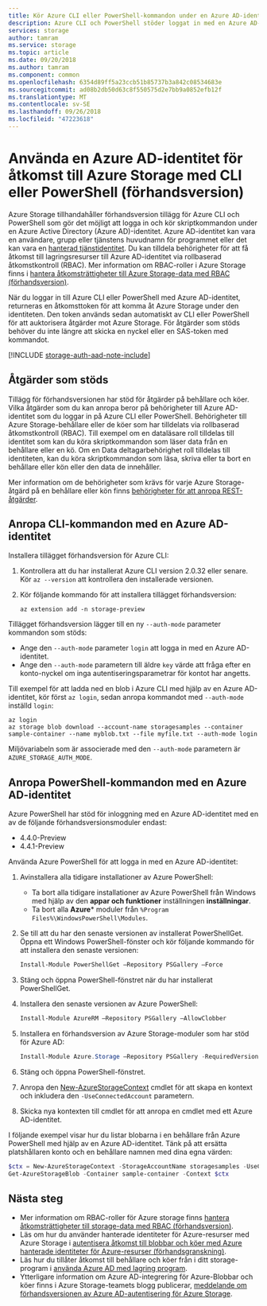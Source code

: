 ```yaml
---
title: Kör Azure CLI eller PowerShell-kommandon under en Azure AD-identitet till Azure Storage (förhandsversion) | Microsoft Docs
description: Azure CLI och PowerShell stöder loggat in med en Azure AD-identitet köra kommandon i Azure Storage-behållare och köer och deras data. En åtkomsttoken för sessionen och används för att auktorisera anropande åtgärder. Behörigheter beror på vilken roll som tilldelats Azure AD-identitet.
services: storage
author: tamram
ms.service: storage
ms.topic: article
ms.date: 09/20/2018
ms.author: tamram
ms.component: common
ms.openlocfilehash: 6354d89ff5a23ccb51b85737b3a842c08534683e
ms.sourcegitcommit: ad08b2db50d63c8f550575d2e7bb9a0852efb12f
ms.translationtype: MT
ms.contentlocale: sv-SE
ms.lasthandoff: 09/26/2018
ms.locfileid: "47223618"
---
```

# <a name="use-an-azure-ad-identity-to-access-azure-storage-with-cli-or-powershell-preview"></a>Använda en Azure AD-identitet för åtkomst till Azure Storage med CLI eller PowerShell (förhandsversion)

Azure Storage tillhandahåller förhandsversion tillägg för Azure CLI och PowerShell som gör det möjligt att logga in och kör skriptkommandon under en Azure Active Directory (Azure AD)-identitet. Azure AD-identitet kan vara en användare, grupp eller tjänstens huvudnamn för programmet eller det kan vara en [hanterad tjänstidentitet](../../active-directory/managed-identities-azure-resources/overview.md). Du kan tilldela behörigheter för att få åtkomst till lagringsresurser till Azure AD-identitet via rollbaserad åtkomstkontroll (RBAC). Mer information om RBAC-roller i Azure Storage finns i [hantera åtkomsträttigheter till Azure Storage-data med RBAC (förhandsversion)](storage-auth-aad-rbac.md).

När du loggar in till Azure CLI eller PowerShell med Azure AD-identitet, returneras en åtkomsttoken för att komma åt Azure Storage under den identiteten. Den token används sedan automatiskt av CLI eller PowerShell för att auktorisera åtgärder mot Azure Storage. För åtgärder som stöds behöver du inte längre att skicka en nyckel eller en SAS-token med kommandot.

[!INCLUDE [storage-auth-aad-note-include](../../../includes/storage-auth-aad-note-include.md)]

## <a name="supported-operations"></a>Åtgärder som stöds

Tillägg för förhandsversionen har stöd för åtgärder på behållare och köer. Vilka åtgärder som du kan anropa beror på behörigheter till Azure AD-identitet som du loggar in på Azure CLI eller PowerShell. Behörigheter till Azure Storage-behållare eller de köer som har tilldelats via rollbaserad åtkomstkontroll (RBAC). Till exempel om en dataläsare roll tilldelas till identitet som kan du köra skriptkommandon som läser data från en behållare eller en kö. Om en Data deltagarbehörighet roll tilldelas till identiteten, kan du köra skriptkommandon som läsa, skriva eller ta bort en behållare eller kön eller den data de innehåller. 

Mer information om de behörigheter som krävs för varje Azure Storage-åtgärd på en behållare eller kön finns [behörigheter för att anropa REST-åtgärder](https://docs.microsoft.com/rest/api/storageservices/authenticate-with-azure-active-directory#permissions-for-calling-rest-operations).  

## <a name="call-cli-commands-with-an-azure-ad-identity"></a>Anropa CLI-kommandon med en Azure AD-identitet

Installera tillägget förhandsversion för Azure CLI:

1. Kontrollera att du har installerat Azure CLI version 2.0.32 eller senare. Kör `az --version` att kontrollera den installerade versionen.
2. Kör följande kommando för att installera tillägget förhandsversion: 

    ```azurecli
    az extension add -n storage-preview
    ```

Tillägget förhandsversion lägger till en ny `--auth-mode` parameter kommandon som stöds:

- Ange den `--auth-mode` parameter `login` att logga in med en Azure AD-identitet.
- Ange den `--auth-mode` parametern till äldre `key` värde att fråga efter en konto-nyckel om inga autentiseringsparametrar för kontot har angetts. 

Till exempel för att ladda ned en blob i Azure CLI med hjälp av en Azure AD-identitet, kör först `az login`, sedan anropa kommandot med `--auth-mode` inställd `login`:

```azurecli
az login
az storage blob download --account-name storagesamples --container sample-container --name myblob.txt --file myfile.txt --auth-mode login 
```

Miljövariabeln som är associerade med den `--auth-mode` parametern är `AZURE_STORAGE_AUTH_MODE`.

## <a name="call-powershell-commands-with-an-azure-ad-identity"></a>Anropa PowerShell-kommandon med en Azure AD-identitet

Azure PowerShell har stöd för inloggning med en Azure AD-identitet med en av de följande förhandsversionsmoduler endast: 

- 4.4.0-Preview 
- 4.4.1-Preview 

Använda Azure PowerShell för att logga in med en Azure AD-identitet:

1. Avinstallera alla tidigare installationer av Azure PowerShell:

    - Ta bort alla tidigare installationer av Azure PowerShell från Windows med hjälp av den **appar och funktioner** inställningen **inställningar**.
    - Ta bort alla **Azure*** moduler från `%Program Files%\WindowsPowerShell\Modules`.

1. Se till att du har den senaste versionen av installerat PowerShellGet. Öppna ett Windows PowerShell-fönster och kör följande kommando för att installera den senaste versionen:
 
    ```powershell
    Install-Module PowerShellGet –Repository PSGallery –Force
    ```
1. Stäng och öppna PowerShell-fönstret när du har installerat PowerShellGet. 

1. Installera den senaste versionen av Azure PowerShell:

    ```powershell
    Install-Module AzureRM –Repository PSGallery –AllowClobber
    ```

1. Installera en förhandsversion av Azure Storage-moduler som har stöd för Azure AD:

    ```powershell
    Install-Module Azure.Storage –Repository PSGallery -RequiredVersion 4.4.1-preview  –AllowPrerelease –AllowClobber –Force 
    ```
1. Stäng och öppna PowerShell-fönstret.
1. Anropa den [New-AzureStorageContext](https://docs.microsoft.com/powershell/module/azure.storage/new-azurestoragecontext) cmdlet för att skapa en kontext och inkludera den `-UseConnectedAccount` parametern. 
1. Skicka nya kontexten till cmdlet för att anropa en cmdlet med ett Azure AD-identitet.

I följande exempel visar hur du listar blobarna i en behållare från Azure PowerShell med hjälp av en Azure AD-identitet. Tänk på att ersätta platshållaren konto och en behållare namnen med dina egna värden: 

```powershell
$ctx = New-AzureStorageContext -StorageAccountName storagesamples -UseConnectedAccount 
Get-AzureStorageBlob -Container sample-container -Context $ctx 
```

## <a name="next-steps"></a>Nästa steg

- Mer information om RBAC-roller för Azure storage finns [hantera åtkomsträttigheter till storage-data med RBAC (förhandsversion)](storage-auth-aad-rbac.md).
- Läs om hur du använder hanterade identiteter för Azure-resurser med Azure Storage i [autentisera åtkomst till blobbar och köer med Azure hanterade identiteter för Azure-resurser (förhandsgranskning)](storage-auth-aad-msi.md).
- Läs hur du tillåter åtkomst till behållare och köer från i ditt storage-program i [använda Azure AD med lagring program](storage-auth-aad-app.md).
- Ytterligare information om Azure AD-integrering för Azure-Blobbar och köer finns i Azure Storage-teamets blogg publicerar, [meddelande om förhandsversionen av Azure AD-autentisering för Azure Storage](https://azure.microsoft.com/blog/announcing-the-preview-of-aad-authentication-for-storage/).
